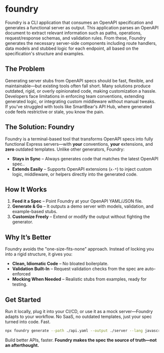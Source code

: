 # foundry

Foundry is a CLI application that consumes an OpenAPI specification and generates a functional server as output. This application parses an OpenAPI document to extract relevant information such as paths, operations, request/response schemas, and validation rules. From these, Foundry generates the necessary server-side components including route handlers, data models and stubbed logic for each endpoint, all based on the specification's structure and examples.

## **The Problem**

Generating server stubs from OpenAPI specs should be fast, flexible, and maintainable—but existing tools often fall short. Many solutions produce outdated, rigid, or overly opinionated code, making customization a hassle. Developers face limitations in enforcing team conventions, extending generated logic, or integrating custom middleware without manual tweaks. If you've struggled with tools like SmartBear's API Hub, where generated code feels restrictive or stale, you know the pain.

## **The Solution: Foundry**

Foundry is a terminal-based tool that transforms OpenAPI specs into fully functional Express servers—with **your** conventions, **your** extensions, and **zero** outdated templates. Unlike other generators, Foundry:

- **Stays in Sync** – Always generates code that matches the latest OpenAPI spec..
- **Extends Easily** – Supports OpenAPI extensions (`x-*`) to inject custom logic, middleware, or helpers directly into the generated code.

## **How It Works**

1. **Feed it a Spec** – Point Foundry at your OpenAPI YAML/JSON file.
2. **Generate & Go** – It outputs a demo server with models, validation, and example-based stubs.
3. **Customize Freely** – Extend or modify the output without fighting the generator.

## **Why It’s Better**

Foundry avoids the "one-size-fits-none" approach. Instead of locking you into a rigid structure, it gives you:

- **Clean, Idiomatic Code** – No bloated boilerplate.
- **Validation Built-In** – Request validation checks from the spec are auto-enforced
- **Mocking When Needed** – Realistic stubs from examples, ready for testing.

## **Get Started**

Run it locally, plug it into your CI/CD, or use it as a mock server—Foundry adapts to your workflow. No SaaS, no outdated templates, just your spec turned into code. Fast.

```sh
npx foundry generate --path ./api.yaml --output ./server --lang javascript
```

Build better APIs, faster. **Foundry makes the spec the source of truth—not an afterthought.**
